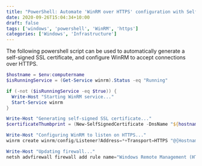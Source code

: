 ```yaml
---
title: "PowerShell: Automate 'WinRM over HTTPS' configuration with Self-signed certificates"
date: 2020-09-26T15:04:34+10:00
draft: false
tags: ['windows', 'powershell', 'WinRM', 'https']
categories: ['Windows', 'Infrastructure']
---
```


The following powershell script can be used to automatically generate a self-signed SSL certificate, and configure WinRM to accept connections over HTTPS.

```powershell
$hostname = $env:computername
$isRunningService = (Get-Service winrm).Status -eq "Running"

if (-not ($isRunningService -eq $true)) {
  Write-Host "Starting WinRM service..."
  Start-Service winrm
}

Write-Host "Generating self-signed SSL certificate..."
$certificateThumbprint = (New-SelfSignedCertificate -DnsName "${hostname}" -CertStoreLocation Cert:\LocalMachine\My).Thumbprint

Write-Host "Configuring WinRM to listen on HTTPS..."
winrm create winrm/config/Listener?Address=*+Transport=HTTPS "@{Hostname=`"${hostname}`"; CertificateThumbprint=`"${certificateThumbprint}`"}"

Write-Host "Updating firewall..."
netsh advfirewall firewall add rule name="Windows Remote Management (HTTPS-In)" dir=in action=allow protocol=TCP localport=5986
```